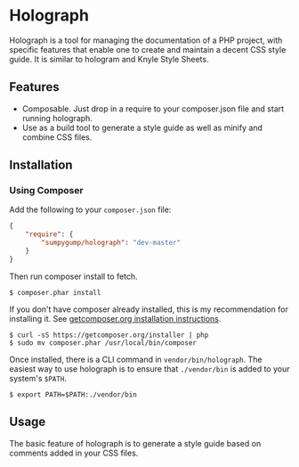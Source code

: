 Holograph
=========

Holograph is a tool for managing the documentation of a PHP project, with
specific features that enable one to create and maintain a decent CSS style
guide. It is similar to hologram and Knyle Style Sheets.

## Features

 - Composable. Just drop in a require to your composer.json file and start
   running holograph.
 - Use as a build tool to generate a style guide as well as minify and
   combine CSS files.

## Installation

### Using Composer

Add the following to your `composer.json` file:

```json
{
    "require": {
        "sumpygump/holograph": "dev-master"
    }
}
```

Then run composer install to fetch.

    $ composer.phar install

If you don't have composer already installed, this is my recommendation for
installing it. See
[getcomposer.org installation instructions](http://getcomposer.org/doc/00-intro.md#globally).

```
$ curl -sS https://getcomposer.org/installer | php
$ sudo mv composer.phar /usr/local/bin/composer
```

Once installed, there is a CLI command in `vendor/bin/holograph`. The easiest
way to use holograph is to ensure that `./vendor/bin` is added to your system's
`$PATH`.

    $ export PATH=$PATH:./vendor/bin

## Usage

The basic feature of holograph is to generate a style guide based on comments
added in your CSS files.


